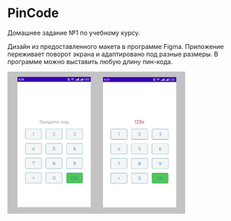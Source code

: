 # PinCode
<p>Домашнее задание №1 по учебному курсу.</p>
<p> Дизайн из предоставленного макета в программе Figma. Приложение переживает поворот экрана и адаптировано под разные размеры. В программе можно выставить любую длину пин-кода.</p>

<p>
<img src="https://github.com/OlyaAnv/PinCode/blob/master/code.jpg" width="400">
